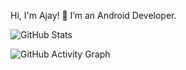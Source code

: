 
Hi, I'm Ajay! 👋
I’m an Android Developer.



![GitHub Stats](https://github-readme-stats.vercel.app/api?username=ajay020&show_icons=true&theme=react)


![GitHub Activity Graph](https://github-readme-activity-graph.vercel.app/graph?username=ajay020&theme=react)










